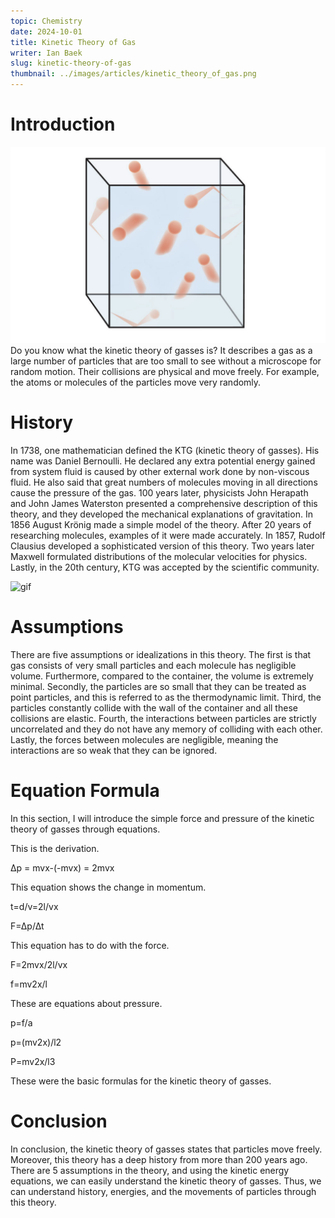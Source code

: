 ```yaml
---
topic: Chemistry
date: 2024-10-01
title: Kinetic Theory of Gas
writer: Ian Baek
slug: kinetic-theory-of-gas
thumbnail: ../images/articles/kinetic_theory_of_gas.png
---
```

# Introduction
![Kinetic Theory of Gas](../images/articles/kinetic_theory_of_gas.png)
Do you know what the kinetic theory of gasses is? It describes a gas as a large number of particles that are too small to see without a microscope for random motion. Their collisions are physical and move freely. For example, the atoms or molecules of the particles move very randomly.

# History
In 1738, one mathematician defined the KTG (kinetic theory of gasses). His name was Daniel Bernoulli. He declared any extra potential energy gained from system fluid is caused by other external work done by non-viscous fluid. He also said that great numbers of molecules moving in all directions cause the pressure of the gas. 100 years later, physicists John Herapath and John James Waterston presented a comprehensive description of this theory, and they developed the mechanical explanations of gravitation. In 1856 August Krönig made a simple model of the theory.
After 20 years of researching molecules, examples of it were made accurately. In 1857, Rudolf Clausius developed a sophisticated version of this theory. Two years later Maxwell formulated distributions of the molecular velocities for physics. Lastly, in the 20th century, KTG was accepted by the scientific community.

![gif](https://upload.wikimedia.org/wikipedia/commons/6/6d/Translational_motion.gif)

# Assumptions
There are five assumptions or idealizations in this theory. The first is that gas consists of very small particles and each molecule has negligible volume.  Furthermore, compared to the container, the volume is extremely minimal. Secondly, the particles are so small that they can be treated as point particles, and this is referred to as the thermodynamic limit. Third, the particles constantly collide with the wall of the container and all these collisions are elastic. Fourth, the interactions between particles are strictly uncorrelated and they do not have any memory of colliding with each other. Lastly, the forces between molecules are negligible, meaning the interactions are so weak that they can be ignored.

# Equation Formula
In this section, I will introduce the simple force and pressure of the kinetic theory of gasses through equations.

This is the derivation.

Δp = mvx-(-mvx) = 2mvx

This equation shows the change in momentum.

t=d/v=2l/vx

F=∆p/∆t

This equation has to do with the force.

F=2mvx/2l/vx

f=mv2x/l

These are equations about pressure.

p=f/a

p=(mv2x)/l2

P=mv2x/l3

These were the basic formulas for the kinetic theory of gasses.

# Conclusion
In conclusion, the kinetic theory of gasses states that particles move freely. Moreover, this theory has a deep history from more than 200 years ago. There are 5 assumptions in the theory, and using the kinetic energy equations, we can easily understand the kinetic theory of gasses. Thus, we can understand history, energies, and the movements of particles through this theory.